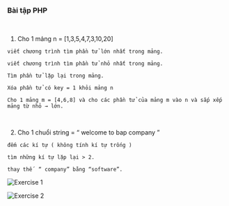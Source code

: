 ### Bài tập PHP ###
<br />

1. Cho 1 mảng n = [1,3,5,4,7,3,10,20]
```
viết chương trình tìm phần tử lớn nhất trong mảng.
```

```
viết chương trình tìm phần tử nhỏ nhất trong mảng.
```

```
Tìm phần tử lặp lại trong mảng.
```

```
Xóa phần tử có key = 1 khỏi mảng n
```

```
Cho 1 mảng m = [4,6,8] và cho các phần tử của mảng m vào n và sắp xếp mảng từ nhỏ → lớn.
```
<br />

2. Cho 1 chuổi string = “ welcome to bap company ”
```
đếm các kí tự ( không tính kí tự trống )
```

```
tìm những kí tự lặp lại > 2.
```

```
thay thế  “ company” bằng “software”.
```



![Exercise 1](assets/Screenshot%20from%202022-12-06%2011-04-30.png)

![Exercise 2](assets/Screenshot%20from%202022-12-06%2011-51-43.png)
